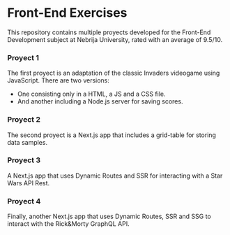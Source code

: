 # Front-End Exercises

This repository contains multiple proyects developed for the Front-End Development subject at Nebrija University, rated with an average of 9.5/10.

### Proyect 1

The first proyect is an adaptation of the classic Invaders videogame using JavaScript. There are two versions:

- One consisting only in a HTML, a JS and a CSS file.
- And another including a Node.js server for saving scores.

### Proyect 2

The second proyect is a Next.js app that includes a grid-table for storing data samples.

### Proyect 3

A Next.js app that uses Dynamic Routes and SSR for interacting with a Star Wars API Rest.

### Proyect 4

Finally, another Next.js app that uses Dynamic Routes, SSR and SSG to interact with the Rick&Morty GraphQL API.
